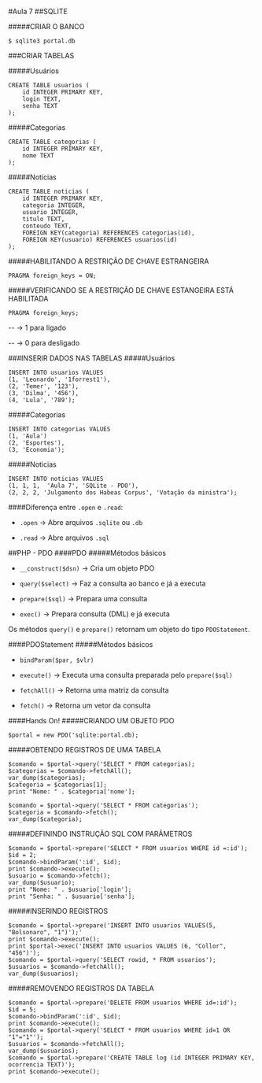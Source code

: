 #Aula 7
##SQLITE

#####CRIAR O BANCO

`$ sqlite3 portal.db`

###CRIAR TABELAS

#####Usuários
```
CREATE TABLE usuarios (
    id INTEGER PRIMARY KEY, 
    login TEXT,
    senha TEXT
);
```
#####Categorias
```
CREATE TABLE categorias (
    id INTEGER PRIMARY KEY, 
    nome TEXT
);
```
#####Notícias
```
CREATE TABLE noticias (
    id INTEGER PRIMARY KEY, 
    categoria INTEGER, 
    usuario INTEGER,
    titulo TEXT,
    conteudo TEXT,
    FOREIGN KEY(categoria) REFERENCES categorias(id),
    FOREIGN KEY(usuario) REFERENCES usuarios(id)
);
```

#####HABILITANDO A RESTRIÇÃO DE CHAVE ESTRANGEIRA

`PRAGMA foreign_keys = ON;`

#####VERIFICANDO SE A RESTRIÇÃO DE CHAVE ESTANGEIRA ESTÁ HABILITADA 

`PRAGMA foreign_keys;`

-- -> 1 para ligado

-- -> 0 para desligado

###INSERIR DADOS NAS TABELAS
#####Usuários

```
INSERT INTO usuarios VALUES
(1, 'Leonardo', '1forrest1'),
(2, 'Temer', '123'),
(3, 'Dilma', '456'),
(4, 'Lula', '789');
```

#####Categorias
```
INSERT INTO categorias VALUES 
(1, 'Aula')
(2, 'Esportes'), 
(3, 'Economia');
```

#####Noticias
```
INSERT INTO noticias VALUES
(1, 1, 1,  'Aula 7', 'SQLite - PDO'),
(2, 2, 2, 'Julgamento dos Habeas Corpus', 'Votação da ministra');
``` 

####Diferença entre `.open` e `.read`:

* `.open` -> Abre arquivos `.sqlite` ou `.db` 

* `.read` -> Abre arquivos `.sql`

##PHP - PDO
####PDO
#####Métodos básicos

* `__construct($dsn)` -> Cria um objeto PDO

* `query($select)` -> Faz a consulta ao banco e já a executa

* `prepare($sql)` -> Prepara uma consulta

* `exec()` -> Prepara consulta (DML) e já executa

Os métodos `query()` e `prepare()` retornam um objeto do tipo `PDOStatement`.

####PDOStatement
#####Métodos básicos 
* `bindParam($par, $vlr)`

* `execute()` -> Executa uma consulta preparada pelo `prepare($sql)`

* `fetchAll()` -> Retorna uma matriz da consulta

* `fetch()` -> Retorna um vetor da consulta


####Hands On!
#####CRIANDO UM OBJETO PDO

`$portal = new PDO('sqlite:portal.db);`

#####OBTENDO REGISTROS DE UMA TABELA

```
$comando = $portal->query('SELECT * FROM categorias);
$categorias = $comando->fetchAll();
var_dump($categorias);
$categoria = $categorias[1];
print "Nome: " . $categoria['nome'];

$comando = $portal->query('SELECT * FROM categorias');
$categoria = $comando->fetch();
var_dump($categoria);
```

#####DEFININDO INSTRUÇÃO SQL COM PARÂMETROS
```
$comando = $portal->prepare('SELECT * FROM usuarios WHERE id =:id');
$id = 2;
$comando->bindParam(':id', $id);
print $comando->execute();
$usuario = $comando->fetch();
var_dump($usuario);
print "Nome: " . $usuario['login'];
print "Senha: " . $usuario['senha'];
```

#####INSERINDO REGISTROS
```
$comando = $portal->prepare('INSERT INTO usuarios VALUES(5, "Bolsonaro", "1")');'
print $comando->execute();
print $portal->exec('INSERT INTO usuarios VALUES (6, "Collor", "456")');
$comando = $portal->query('SELECT rowid, * FROM usuarios');
$usuarios = $comando->fetchAll();
var_dump($usuarios);
```

#####REMOVENDO REGISTROS DA TABELA
```
$comando = $portal->prepare('DELETE FROM usuarios WHERE id=:id');
$id = 5;
$comando->bindParam(':id', $id);
print $comando->execute();
$comando = $portal->query('SELECT * FROM usuarios WHERE id=1 OR "1"="1"');
$usuarios = $comando->fetchAll();
var_dump($usuarios);
$comando = $portal->prepare('CREATE TABLE log (id INTEGER PRIMARY KEY, ocorrencia TEXT)');
print $comando->execute();
```